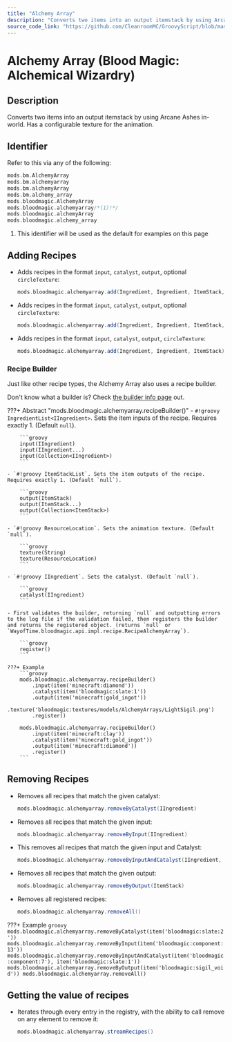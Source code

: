 ```yaml
---
title: "Alchemy Array"
description: "Converts two items into an output itemstack by using Arcane Ashes in-world. Has a configurable texture for the animation."
source_code_link: "https://github.com/CleanroomMC/GroovyScript/blob/master/src/main/java/com/cleanroommc/groovyscript/compat/mods/bloodmagic/AlchemyArray.java"
---
```


# Alchemy Array (Blood Magic: Alchemical Wizardry)

## Description

Converts two items into an output itemstack by using Arcane Ashes in-world. Has a configurable texture for the animation.

## Identifier

Refer to this via any of the following:

```groovy hl_lines="6"
mods.bm.AlchemyArray
mods.bm.alchemyarray
mods.bm.alchemyArray
mods.bm.alchemy_array
mods.bloodmagic.AlchemyArray
mods.bloodmagic.alchemyarray/*(1)!*/
mods.bloodmagic.alchemyArray
mods.bloodmagic.alchemy_array
```

1. This identifier will be used as the default for examples on this page

## Adding Recipes

- Adds recipes in the format `input`, `catalyst`, `output`, optional `circleTexture`:

    ```groovy
    mods.bloodmagic.alchemyarray.add(Ingredient, Ingredient, ItemStack, String)
    ```

- Adds recipes in the format `input`, `catalyst`, `output`, optional `circleTexture`:

    ```groovy
    mods.bloodmagic.alchemyarray.add(Ingredient, Ingredient, ItemStack, ResourceLocation)
    ```

- Adds recipes in the format `input`, `catalyst`, `output`, `circleTexture`:

    ```groovy
    mods.bloodmagic.alchemyarray.add(Ingredient, Ingredient, ItemStack)
    ```


### Recipe Builder

Just like other recipe types, the Alchemy Array also uses a recipe builder.

Don't know what a builder is? Check [the builder info page](../../../groovy/builder.md) out.

???+ Abstract "mods.bloodmagic.alchemyarray.recipeBuilder()"
    - `#!groovy IngredientList<IIngredient>`. Sets the item inputs of the recipe. Requires exactly 1. (Default `null`).

        ```groovy
        input(IIngredient)
        input(IIngredient...)
        input(Collection<IIngredient>)
        ```

    - `#!groovy ItemStackList`. Sets the item outputs of the recipe. Requires exactly 1. (Default `null`).

        ```groovy
        output(ItemStack)
        output(ItemStack...)
        output(Collection<ItemStack>)
        ```

    - `#!groovy ResourceLocation`. Sets the animation texture. (Default `null`).

        ```groovy
        texture(String)
        texture(ResourceLocation)
        ```

    - `#!groovy IIngredient`. Sets the catalyst. (Default `null`).

        ```groovy
        catalyst(IIngredient)
        ```

    - First validates the builder, returning `null` and outputting errors to the log file if the validation failed, then registers the builder and returns the registered object. (returns `null` or `WayofTime.bloodmagic.api.impl.recipe.RecipeAlchemyArray`).

        ```groovy
        register()
        ```

    ???+ Example
        ```groovy
        mods.bloodmagic.alchemyarray.recipeBuilder()
            .input(item('minecraft:diamond'))
            .catalyst(item('bloodmagic:slate:1'))
            .output(item('minecraft:gold_ingot'))
            .texture('bloodmagic:textures/models/AlchemyArrays/LightSigil.png')
            .register()

        mods.bloodmagic.alchemyarray.recipeBuilder()
            .input(item('minecraft:clay'))
            .catalyst(item('minecraft:gold_ingot'))
            .output(item('minecraft:diamond'))
            .register()
        ```



## Removing Recipes

- Removes all recipes that match the given catalyst:

    ```groovy
    mods.bloodmagic.alchemyarray.removeByCatalyst(IIngredient)
    ```

- Removes all recipes that match the given input:

    ```groovy
    mods.bloodmagic.alchemyarray.removeByInput(IIngredient)
    ```

- This removes all recipes that match the given input and Catalyst:

    ```groovy
    mods.bloodmagic.alchemyarray.removeByInputAndCatalyst(IIngredient, IIngredient)
    ```

- Removes all recipes that match the given output:

    ```groovy
    mods.bloodmagic.alchemyarray.removeByOutput(ItemStack)
    ```

- Removes all registered recipes:

    ```groovy
    mods.bloodmagic.alchemyarray.removeAll()
    ```

???+ Example
    ```groovy
    mods.bloodmagic.alchemyarray.removeByCatalyst(item('bloodmagic:slate:2'))
    mods.bloodmagic.alchemyarray.removeByInput(item('bloodmagic:component:13'))
    mods.bloodmagic.alchemyarray.removeByInputAndCatalyst(item('bloodmagic:component:7'), item('bloodmagic:slate:1'))
    mods.bloodmagic.alchemyarray.removeByOutput(item('bloodmagic:sigil_void'))
    mods.bloodmagic.alchemyarray.removeAll()
    ```

## Getting the value of recipes

- Iterates through every entry in the registry, with the ability to call remove on any element to remove it:

    ```groovy
    mods.bloodmagic.alchemyarray.streamRecipes()
    ```
